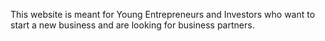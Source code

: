 This website is meant for Young Entrepreneurs and Investors who want to start a new business and are looking for business partners.